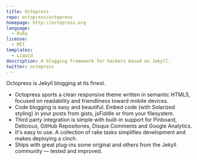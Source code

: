 ```yaml
---
title: Octopress
repo: octopress/octopress
homepage: http://octopress.org
language:
  - Ruby
license:
  - MIT
templates:
  - Liquid
description: A blogging framework for hackers based on Jekyll.
twitter: octopress
---
```


Octopress is Jekyll blogging at its finest.

- Octopress sports a clean responsive theme written in semantic HTML5, focused on readability and friendliness toward mobile devices.
- Code blogging is easy and beautiful. Embed code (with Solarized styling) in your posts from gists, jsFiddle or from your filesystem.
- Third party integration is simple with built-in support for Pinboard, Delicious, GitHub Repositories, Disqus Comments and Google Analytics.
- It's easy to use. A collection of rake tasks simplifies development and makes deploying a cinch.
- Ships with great plug-ins some original and others from the Jekyll community — tested and improved.
